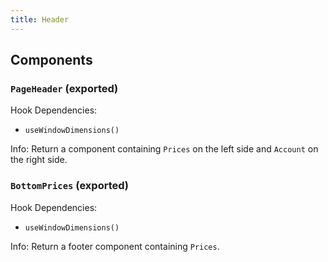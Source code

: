 ```yaml
---
title: Header
---
```


## Components

### `PageHeader` (exported)

Hook Dependencies:

- `useWindowDimensions()`

Info: Return a component containing `Prices` on the left side and `Account` on the right side.

### `BottomPrices` (exported)

Hook Dependencies:

- `useWindowDimensions()`

Info: Return a footer component containing `Prices`.